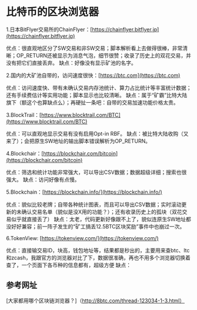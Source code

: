 # 比特币的区块浏览器

1.日本BitFlyer交易所的ChainFlyer：[https://chainflyer.bitflyer.jp](https://chainflyer.bitflyer.jp)

优点：很直观地区分了SW交易和非SW交易；脚本解析看上去做得很棒，非常清晰；OP_RETURN还被显示为消息气泡，细节很赞；收录了历史上的双花交易，并没有把它们直接丢弃。
缺点：好像没有显示矿池的名字。

2.国内的大矿池自带的，访问速度很快：[https://btc.com](https://btc.com)

优点：访问速度快、带有未确认交易内存池统计、算力占比统计等丰富统计数据；还有手续费估计等实用功能；脚本显示也比较清晰。
缺点：属于“矿霸”比特大陆旗下（额这个也算缺点么）；再硬扯一条吧：自带的交易加速功能价格太贵。

3.BlockTrail：[https://www.blocktrail.com/BTC](https://www.blocktrail.com/BTC)

优点：可以直观地显示交易有没有启用Opt-in RBF。
缺点：被比特大陆收购（又来了）；会把原生SW地址的输出脚本错误解析为OP_RETURN。

4.Blockchair：[https://blockchair.com/bitcoin](https://blockchair.com/bitcoin)

优点：筛选和统计功能非常强大，可以导出CSV数据；数据超级详细；搜索也很强大。
缺点：访问好像有点慢。

5.Blockchain：[https://blockchain.info/](https://blockchain.info/)

优点：貌似比较老牌；自带各种统计图表，而且可以导出CSV数据；实时滚动更新的未确认交易名单（貌似是没X用的功能？）；还有收录历史上的孤块（双花交易似乎就直接丢了）
缺点：太老，代码更新好像跟不上了，貌似连原生SW地址都没好好兼容；前一阵子发生的“矿工搞丢12.5BTC区块奖励”事件中也崩过一次。

6.TokenView: [https://tokenview.com/](https://tokenview.com/)

优点：直接输交易ID，块高，钱包地址等，结果都是秒出的，主要用来查btc、ltc和zcash，我跟官方的浏览器对比了下，数据很准确，再也不用多个浏览器切换着查了，一个页面下各币种的信息都有，超级方便
缺点：

## 参考网址

[大家都用哪个区块链浏览器？]（http://8btc.com/thread-123034-1-3.html）
